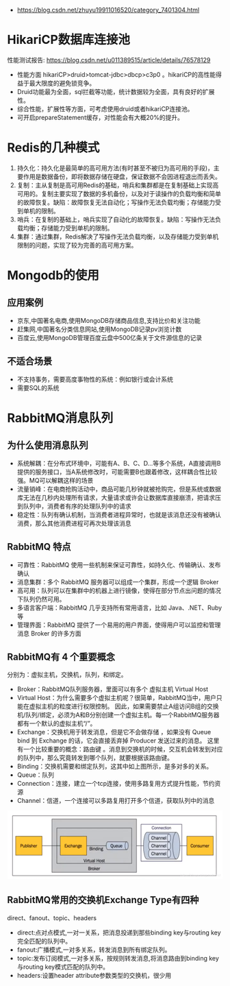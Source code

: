- https://blog.csdn.net/zhuyu19911016520/category_7401304.html

# HikariCP数据库连接池

性能测试报告: https://blog.csdn.net/u011389515/article/details/76578129

- 性能方面 hikariCP>druid>tomcat-jdbc>dbcp>c3p0 。hikariCP的高性能得益于最大限度的避免锁竞争。
- Druid功能最为全面，sql拦截等功能，统计数据较为全面，具有良好的扩展性。
- 综合性能，扩展性等方面，可考虑使用druid或者hikariCP连接池。
- 可开启prepareStatement缓存，对性能会有大概20%的提升。

# Redis的几种模式
 
1. 持久化：持久化是最简单的高可用方法(有时甚至不被归为高可用的手段)，主要作用是数据备份，即将数据存储在硬盘，保证数据不会因进程退出而丢失。
2. 复制：主从复制是高可用Redis的基础，哨兵和集群都是在复制基础上实现高可用的。复制主要实现了数据的多机备份，以及对于读操作的负载均衡和简单的故障恢复。缺陷：故障恢复无法自动化；写操作无法负载均衡；存储能力受到单机的限制。
3. 哨兵：在复制的基础上，哨兵实现了自动化的故障恢复。缺陷：写操作无法负载均衡；存储能力受到单机的限制。
4. 集群：通过集群，Redis解决了写操作无法负载均衡，以及存储能力受到单机限制的问题，实现了较为完善的高可用方案。

# Mongodb的使用

## 应用案例
- 京东,中国著名电商,使用MongoDB存储商品信息,支持比价和关注功能
- 赶集网,中国著名分类信息网站,使用MongoDB记录pv浏览计数
- 百度云,使用MongoDB管理百度云盘中500亿条关于文件源信息的记录

## 不适合场景

- 不支持事务，需要高度事物性的系统：例如银行或会计系统
- 需要SQL的系统

# RabbitMQ消息队列

## 为什么使用消息队列

- 系统解耦：在分布式环境中，可能有A、B、C、D…等多个系统，A直接调用B提供的服务接口，当A系统修改时，可能需要B也跟着修改，这样耦合性比较强。MQ可以解耦这样的场景
- 流量销峰：在电商抢购活动中，商品可能几秒钟就被抢购完，但是系统或数据库无法在几秒内处理所有请求，大量请求或许会让数据库直接崩溃，把请求压到队列中，消费者有序的处理队列中的请求
- 稳定性：队列有确认机制，当消费者进程异常时，也就是该消息还没有被确认消费，那么其他消费进程可再次处理该消息

## RabbitMQ 特点

- 可靠性：RabbitMQ 使用一些机制来保证可靠性，如持久化、传输确认、发布确认
- 消息集群：多个 RabbitMQ 服务器可以组成一个集群，形成一个逻辑 Broker
- 高可用：队列可以在集群中的机器上进行镜像，使得在部分节点出问题的情况下队列仍然可用。
- 多语言客户端：RabbitMQ 几乎支持所有常用语言，比如 Java、.NET、Ruby 等
- 管理界面：RabbitMQ 提供了一个易用的用户界面，使得用户可以监控和管理消息 Broker 的许多方面

## RabbitMQ有 4 个重要概念

分别为：虚拟主机，交换机，队列，和绑定。

- Broker：RabbitMQ队列服务器，里面可以有多个 虚拟主机 Virtual Host
- Virtual Host：为什么需要多个虚拟主机呢？很简单，RabbitMQ当中，用户只能在虚拟主机的粒度进行权限控制。 因此，如果需要禁止A组访问B组的交换机/队列/绑定，必须为A和B分别创建一个虚拟主机。每一个RabbitMQ服务器都有一个默认的虚拟主机“/”。
- Exchange：交换机用于转发消息，但是它不会做存储 ，如果没有 Queue bind 到 Exchange 的话，它会直接丢弃掉 Producer 发送过来的消息。 这里有一个比较重要的概念：路由键 。消息到交换机的时候，交互机会转发到对应的队列中，那么究竟转发到哪个队列，就要根据该路由键。
- Binding：交换机需要和绑定队列，这其中如上图所示，是多对多的关系。
- Queue：队列
- Connection：连接，建立一个tcp连接，使用多路复用方式提升性能，节约资源
- Channel：信道，一个连接可以多路复用打开多个信道，获取队列中的消息

![](image/rabbitmq.png)

## RabbitMQ常用的交换机Exchange Type有四种

direct、fanout、topic、headers

- direct:点对点模式,一对一关系，把消息投递到那些binding key与routing key完全匹配的队列中。
- fanout:广播模式,一对多关系，转发消息到所有绑定队列。
- topic:发布订阅模式,一对多关系，按规则转发消息,将消息路由到binding key与routing key模式匹配的队列中。
- headers:设置header attribute参数类型的交换机，很少用
